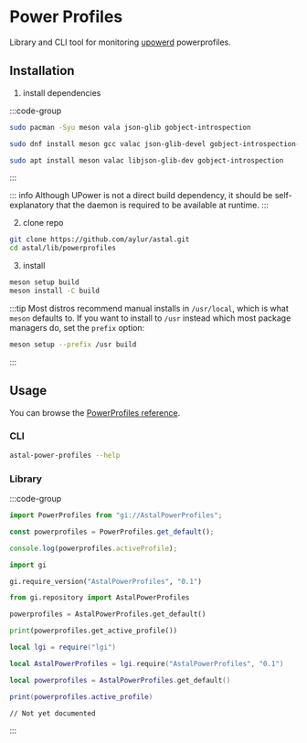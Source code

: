 # Power Profiles

Library and CLI tool for monitoring [upowerd](https://upower.freedesktop.org/) powerprofiles.

## Installation

1. install dependencies

:::code-group

```sh [<i class="devicon-archlinux-plain"></i> Arch]
sudo pacman -Syu meson vala json-glib gobject-introspection
```

```sh [<i class="devicon-fedora-plain"></i> Fedora]
sudo dnf install meson gcc valac json-glib-devel gobject-introspection-devel
```

```sh [<i class="devicon-ubuntu-plain"></i> Ubuntu]
sudo apt install meson valac libjson-glib-dev gobject-introspection
```

:::

::: info
Although UPower is not a direct build dependency,
it should be self-explanatory that the daemon is required to be available at runtime.
:::

2. clone repo

```sh
git clone https://github.com/aylur/astal.git
cd astal/lib/powerprofiles
```

3. install

```sh
meson setup build
meson install -C build
```

:::tip
Most distros recommend manual installs in `/usr/local`,
which is what `meson` defaults to. If you want to install to `/usr`
instead which most package managers do, set the `prefix` option:

```sh
meson setup --prefix /usr build
```

:::

## Usage

You can browse the [PowerProfiles reference](https://aylur.github.io/libastal/powerprofiles).

### CLI

```sh
astal-power-profiles --help
```

### Library

:::code-group

```js [<i class="devicon-javascript-plain"></i> JavaScript]
import PowerProfiles from "gi://AstalPowerProfiles";

const powerprofiles = PowerProfiles.get_default();

console.log(powerprofiles.activeProfile);
```

```py [<i class="devicon-python-plain"></i> Python]
import gi

gi.require_version("AstalPowerProfiles", "0.1")

from gi.repository import AstalPowerProfiles

powerprofiles = AstalPowerProfiles.get_default()

print(powerprofiles.get_active_profile())
```

```lua [<i class="devicon-lua-plain"></i> Lua]
local lgi = require("lgi")

local AstalPowerProfiles = lgi.require("AstalPowerProfiles", "0.1")

local powerprofiles = AstalPowerProfiles.get_default()

print(powerprofiles.active_profile)
```

```vala [<i class="devicon-vala-plain"></i> Vala]
// Not yet documented
```

:::
